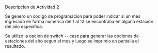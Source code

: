 Descripcion de Actividad 2

Se genero un codigo de programacion para poder indicar si un mes ingresado en forma numerica del 1 al 12 se encontraba en alguna estacion del año especifica.

Se utilizo la opcion de switch -- case para generar las opciones de estaciones del año segun el mes y luego se imprimio en pantalla el resultado.
